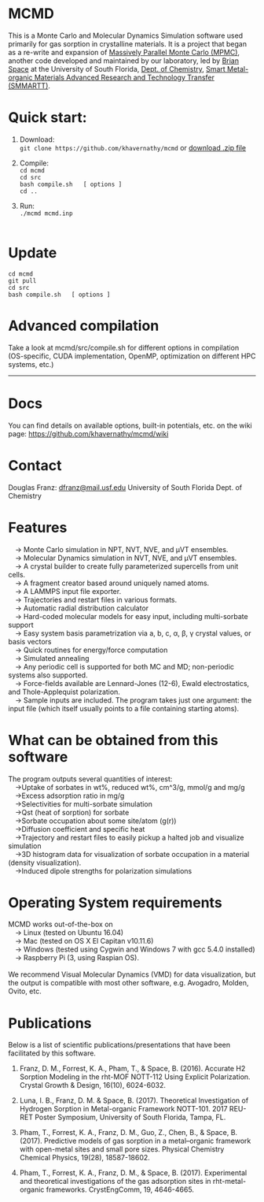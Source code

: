 # MCMD
This is a Monte Carlo and Molecular Dynamics Simulation software used primarily for gas sorption in crystalline materials. It is a project that began as a re-write and expansion of <a href="https://github.com/mpmccode/mpmc">Massively Parallel Monte Carlo (MPMC)</a>, another code developed and maintained by our laboratory, led by <a href="http://chemistry.usf.edu/faculty/space/">Brian Space</a> at the University of South Florida, <a href="http://chemistry.usf.edu/">Dept. of Chemistry</a>, <a href="http://chemistry.usf.edu/smmartt/">Smart Metal-organic Materials Advanced Research and Technology Transfer (SMMARTT)</a>.

# Quick start:
<!--
On HPC clusters, you may need to load a compiler module first:  <br />
&emsp;-> `module load compilers/gcc/6.2.0` (circe)  <br />
&emsp;-> `module load gcc/6.3.0` (bridges) <br />
-->
1) Download: <br />
`git clone https://github.com/khavernathy/mcmd` or <a href="https://github.com/khavernathy/mcmd/archive/master.zip">download .zip file</a><br />

2) Compile: <br />
`cd mcmd` <br />
`cd src` <br />
`bash compile.sh   [ options ]` <br />
`cd ..` <br />

3) Run: <br />
`./mcmd mcmd.inp`<br /><br />  
  
# Update
`cd mcmd` <br />
`git pull` <br />
`cd src` <br />
`bash compile.sh   [ options ]` <br />

# Advanced compilation
Take a look at mcmd/src/compile.sh for different options in compilation (OS-specific, CUDA implementation, OpenMP, optimization on different HPC systems, etc.)

<hr />

# Docs
You can find details on available options, built-in potentials, etc. on the wiki page: https://github.com/khavernathy/mcmd/wiki

# Contact
Douglas Franz: dfranz@mail.usf.edu
University of South Florida
Dept. of Chemistry

# Features
&emsp;-> Monte Carlo simulation in NPT, NVT, NVE, and &mu;VT ensembles.  <br />
&emsp;-> Molecular Dynamics simulation in NVT, NVE, and &mu;VT ensembles.  <br />
&emsp;-> A crystal builder to create fully parameterized supercells from unit cells. <br />
&emsp;-> A fragment creator based around uniquely named atoms. <br /> 
&emsp;-> A LAMMPS input file exporter. <br />
&emsp;-> Trajectories and restart files in various formats. <br />
&emsp;-> Automatic radial distribution calculator<br />
&emsp;-> Hard-coded molecular models for easy input, including multi-sorbate support<br />
&emsp;-> Easy system basis parametrization via a, b, c, &alpha;, &beta;, &gamma; crystal values, or basis vectors<br />
&emsp;-> Quick routines for energy/force computation<br />
&emsp;-> Simulated annealing<br />
&emsp;-> Any periodic cell is supported for both MC and MD; non-periodic systems also supported.<br />
&emsp;-> Force-fields available are Lennard-Jones (12-6), Ewald electrostatics, and Thole-Applequist polarization.<br />
&emsp;-> Sample inputs are included. The program takes just one argument: the input file (which itself usually points to a file containing starting atoms).<br />

# What can be obtained from this software
The program outputs several quantities of interest:<br />
&emsp;->Uptake of sorbates in wt%, reduced wt%, cm^3/g, mmol/g and mg/g<br />
&emsp;->Excess adsorption ratio in mg/g<br />
&emsp;->Selectivities for multi-sorbate simulation<br />
&emsp;->Qst (heat of sorption) for sorbate<br />
&emsp;->Sorbate occupation about some site/atom (g(r))<br />
&emsp;->Diffusion coefficient and specific heat<br />
&emsp;->Trajectory and restart files to easily pickup a halted job and visualize simulation<br />
&emsp;->3D histogram data for visualization of sorbate occupation in a material (density visualization).<br />
&emsp;->Induced dipole strengths for polarization simulations<br />

# Operating System requirements
MCMD works out-of-the-box on <br />
&emsp;-> Linux (tested on Ubuntu 16.04)<br />
&emsp;-> Mac (tested on OS X El Capitan v10.11.6)<br />
&emsp;-> Windows (tested using Cygwin and Windows 7 with gcc 5.4.0 installed)<br />
&emsp;-> Raspberry Pi (3, using Raspian OS).<br /><br />
We recommend Visual Molecular Dynamics (VMD) for data visualization, but the output is compatible with most other software, e.g. Avogadro, Molden, Ovito, etc.<br />

# Publications
Below is a list of scientific publications/presentations that have been facilitated by this software.

1. Franz, D. M., Forrest, K. A., Pham, T., & Space, B. (2016). Accurate H2 Sorption Modeling in the rht-MOF NOTT-112 Using Explicit Polarization. Crystal Growth & Design, 16(10), 6024-6032.

2. Luna, I. B., Franz, D. M. & Space, B. (2017). Theoretical Investigation of Hydrogen Sorption in Metal-organic Framework NOTT-101. 2017 REU-RET Poster Symposium, University of South Florida, Tampa, FL.

3. Pham, T., Forrest, K. A., Franz, D. M., Guo, Z., Chen, B., & Space, B. (2017). Predictive models of gas sorption in a metal–organic framework with open-metal sites and small pore sizes. Physical Chemistry Chemical Physics, 19(28), 18587-18602.

4. Pham, T., Forrest, K. A., Franz, D. M., & Space, B. (2017). Experimental and theoretical investigations of the gas adsorption sites in rht-metal-organic frameworks. CrystEngComm, 19, 4646-4665.

<!--
pending...
SIFSIX-14-Cu-i paper  -- nope, they didn't add our work.
MPM-1-TIFSIX paper
Zn-datzbdc paper
rht-MOF-9 paper
-->

<!--
# TODO
-->
